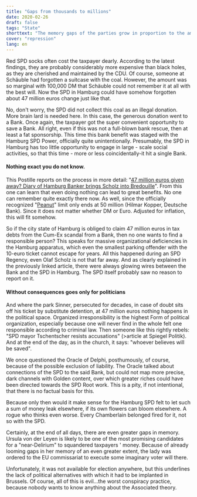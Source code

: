 ```yaml
---
title: "Gaps from thousands to millions"
date: 2020-02-26
draft: false
tags: "State"
shorttext: "The memory gaps of the parties grow in proportion to the amount of bribe a party / politician / trade union receives."
cover: "repression"
lang: en
---
```


Red SPD socks often cost the taxpayer dearly. According to the latest findings, they are probably considerably more expensive than black holes, as they are cherished and maintained by the CDU. Of course, someone at Schäuble had forgotten a suitcase with the coal. However, the amount was so marginal with 100,000 DM that Schäuble could not remember it at all with the best will. Now the SPD in Hamburg could have somehow forgotten about 47 million euros change just like that.

No, don't worry, the SPD did not collect this coal as an illegal donation. More brain lard is needed here. In this case, the generous donation went to a Bank. Once again, the taxpayer got the super convenient opportunity to save a Bank. All right, even if this was not a full-blown bank rescue, then at least a fat sponsorship. This time this bank benefit was staged with the Hamburg SPD Power, officially quite unintentionally. Presumably, the SPD in Hamburg has too little opportunity to engage in large - scale social activities, so that this time - more or less coincidentally-it hit a single Bank.

#### Nothing exact you do not know.

This Postille reports on the process in more detail: "[47 million euros given away? Diary of Hamburg Banker brings Scholz into Bredouille](https://www.focus.de/finanzen/boerse/geldanlage/dubioses-treffen-zu-cum-ex-deals-47-millionen-euro-verschenkt-tagebuch-von-hamburger-banker-bringt-scholz-in-bredouille_id_11657350.html "47 Millionen Euro verschenkt? Tagebuch von Hamburger Banker bringt Scholz in Bredouille")". From this one can learn that even doing nothing can lead to great benefits. No one can remember quite exactly there now. As well, since the officially recognized "[Peanut](https://www.focus.de/finanzen/news/tid-13685/firmenpleiten-juergen-schneider-die-peanuts-pleite_aid_381386.html "Jürgen Schneider – Die \"Peanuts\"-Pleite")" limit only ends at 50 million (Hilmar Kopper, Deutsche Bank). Since it does not matter whether DM or Euro. Adjusted for inflation, this will fit somehow.

So if the city state of Hamburg is obliged to claim 47 million euros in tax debts from the Cum-Ex scandal from a Bank, then no one wants to find a responsible person? This speaks for massive organizational deficiencies in the Hamburg apparatus, which even the smallest parking offender with the 10-euro ticket cannot escape for years. All this happened during an SPD Regency, even Olaf Scholz is not that far away. And as clearly explained in the previously linked article, there were always glowing wires between the Bank and the SPD in Hamburg. The SPD itself probably saw no reason to report on it.

#### Without consequences goes only for politicians

And where the park Sinner, persecuted for decades, in case of doubt sits off his ticket by substitute detention, at 47 million euros nothing happens in the political space. Organized irresponsibility is the highest Form of political organization, especially because one will never find in the whole felt one responsible according to criminal law. Then someone like this rightly rebels: "SPD mayor Tschentscher resists accusations" (>article at Spiegel Politik). And at the end of the day, as in the church, it says: "whoever believes will be saved".

We once questioned the Oracle of Delphi, posthumously, of course, because of the possible exclusion of liability. The Oracle talked about connections of the SPD to the said Bank, but could not map more precise, dark channels with Golden content, over which greater riches could have been directed towards the SPD Root work. This is a pity, if not intentional, that there is no factual basis for this.

Because only then would it make sense for the Hamburg SPD felt to let such a sum of money leak elsewhere, if its own flowers can bloom elsewhere. A rogue who thinks even worse. Every Chamberlain belonged fired for it, not so with the SPD.

Certainly, at the end of all days, there are even greater gaps in memory. Ursula von der Leyen is likely to be one of the most promising candidates for a "near-Delirium" to squandered taxpayers ' money. Because of already looming gaps in her memory of an even greater extent, the lady was ordered to the EU commissariat to execute some imaginary voter will there.

Unfortunately, it was not available for election anywhere, but this underlines the lack of political alternatives with which it had to be implanted in Brussels. Of course, all of this is evil...the worst conspiracy practice, because nobody wants to know anything about the Associated theory.
